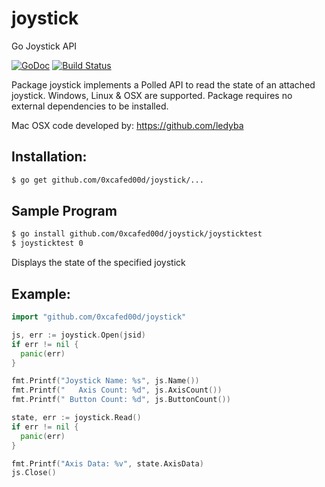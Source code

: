 # joystick
Go Joystick API

[![GoDoc](https://godoc.org/github.com/0xcafed00d/joystick?status.svg)](https://godoc.org/github.com/0xcafed00d/joystick) [![Build Status](https://travis-ci.org/0xcafed00d/joystick.svg)](https://travis-ci.org/0xcafed00d/joystick)

Package joystick implements a Polled API to read the state of an attached joystick.
Windows, Linux & OSX are supported.
Package requires no external dependencies to be installed.

Mac OSX code developed by:  https://github.com/ledyba

## Installation:
```bash
$ go get github.com/0xcafed00d/joystick/...
```
## Sample Program 
```bash
$ go install github.com/0xcafed00d/joystick/joysticktest
$ joysticktest 0
```
Displays the state of the specified joystick
## Example:
```go
import "github.com/0xcafed00d/joystick"
```
```go
js, err := joystick.Open(jsid)
if err != nil {
  panic(err)
}

fmt.Printf("Joystick Name: %s", js.Name())
fmt.Printf("   Axis Count: %d", js.AxisCount())
fmt.Printf(" Button Count: %d", js.ButtonCount())

state, err := joystick.Read()
if err != nil {
  panic(err)
}

fmt.Printf("Axis Data: %v", state.AxisData)
js.Close()
```
